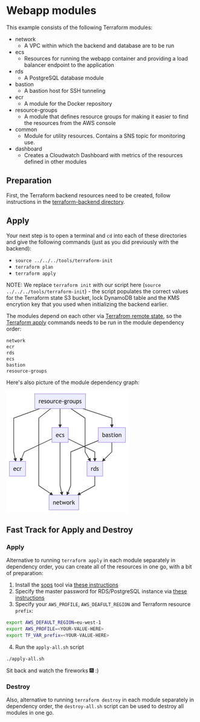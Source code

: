 # Webapp modules

This example consists of the following Terraform modules:

* network
  * A VPC within which the backend and database are to be run
* ecs
  * Resources for running the webapp container and providing a load balancer endpoint to the application
* rds
  * A PostgreSQL database module
* bastion
  * A bastion host for SSH tunneling
* ecr
  * A module for the Docker repository
* resource-groups
  * A module that defines resource groups for making it easier to find the resources from the AWS console
* common
  * Module for utility resources. Contains a SNS topic for monitoring use.
* dashboard
  * Creates a Cloudwatch Dashboard with metrics of the resources defined in other modules
  
## Preparation

First, the Terraform backend resources need to be created, follow instructions in the [terraform-backend directory](../../terraform-backend).

## Apply

Your next step is to open a terminal and `cd` into each of these directories and give the following commands (just as you did previously with the backend):

* `source ../../../tools/terraform-init`
* `terraform plan`
* `terraform apply`

NOTE: We replace `terraform init` with our script here (`source ../../../tools/terraform-init`) - the script populates the correct values for the Terraform state S3 bucket, lock DynamoDB table and the KMS encrytion key that you used when initializing the backend earlier.

The modules depend on each other via [Terrafrom remote state](https://www.terraform.io/docs/providers/terraform/d/remote_state.html), so the [Terraform apply](https://www.terraform.io/docs/commands/apply.html) commands needs to be run in the module dependency order:

```
network
ecr
rds
ecs
bastion
resource-groups
```

Here's also picture of the module dependency graph:

![dependencies](./dependencies.png)

## Fast Track for Apply and Destroy

### Apply

Alternative to running `terraform apply` in each module separately in dependency order, you can create all of the resources in one go, with a bit of preparation:

1. Install the [sops](https://github.com/mozilla/sops) tool via [these instructions](https://github.com/metosin/cloud-busting/blob/main/aws/README.md#sops-installation)
2. Specify the master password for RDS/PostgreSQL instance via [these instructions](https://github.com/metosin/cloud-busting/tree/main/aws/ecs-demo/modules/rds#specifying-master-user-password)
3. Specify your `AWS_PROFILE`, `AWS_DEAFULT_REGION` and Terraform resource `prefix`:
```bash
export AWS_DEFAULT_REGION=eu-west-1
export AWS_PROFILE=<YOUR-VALUE-HERE>
export TF_VAR_prefix=<YOUR-VALUE-HERE>
```
4. Run the `apply-all.sh` script
```bash
./apply-all.sh
```

Sit back and watch the fireworks 🎆 :) 

### Destroy

Also, alternative to running `terraform destroy` in each module separately in dependency order, the `destroy-all.sh` script can be used to destroy all modules in one go.
